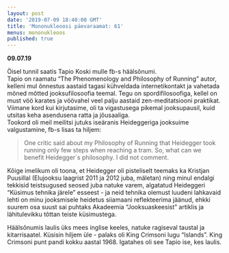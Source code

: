 ```yaml
---
layout: post
date: '2019-07-09 18:40:00 GMT'
title: 'Mononukleoosi päevaraamat: 61'
menus: mononukleoos
published: true
---
```

**09.07.19** 

Öisel tunnil saatis Tapio Koski mulle fb-s häälsõnumi.  
Tapio on raamatu “The Phenomenology and Philosophy of Running” autor, kelleni mul õnnestus aastaid tagasi kühveldada internetikontakt ja vahetada mõned mõtted jooksufilosoofia teemal. Tegu on spordifilosoofiga, kellel on must vöö karates ja vöövahel veel palju aastaid zen-meditatsiooni praktikat. Viimane kord kui kirjutasime, oli ta vigastusega pikemal jooksupausil, kuid utsitas keha asendusena ratta ja jõusaaliga.  
Tookord oli meil meilitsi jutuks iseäranis Heideggeriga jooksuime valgustamine, fb-s lisas ta hiljem:
>  One critic said about my Philosophy of Running that Heidegger took running only few steps when reaching a tram. So, what can we benefit Heidegger`s philosophy. I did not comment.  

Kõige imelikum oli toona, et Heidegger oli pisteliselt teemaks ka Kristjan Puusillal (Elujooksu laagrist 2011 ja 2012 juba, mäletan) ning minul endalgi tekkisid teistsugused seosed juba natuke varem, algatatud Heideggeri “Küsimus tehnika järele” esseest - ja neid tehnika olemust luudeni lahkavaid lehti on minu jooksmisele heidetus siiamaani reflekteerima jäänud, ehkki suurem osa suust sai puhtaks Akadeemia “Jooksuaskeesist” artiklis ja lähitulevikku tõttan teiste küsimustega.  

Häälsõnumis laulis üks mees inglise keeles, natuke ragiseval taustal ja kitarrisaatel. Küsisin hiljem üle - palaks oli King Crimsoni lugu “Islands”. King Crimsoni punt pandi kokku aastal 1968. Igatahes oli see Tapio ise, kes laulis.  


